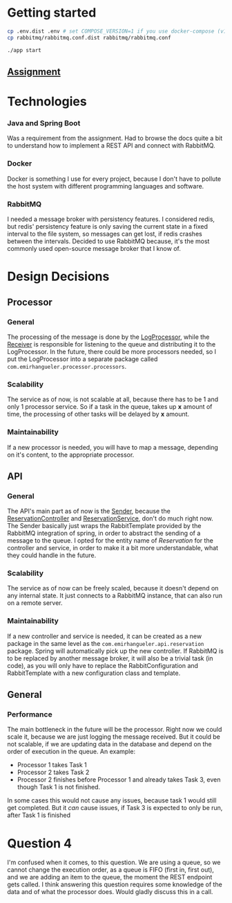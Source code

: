 # Getting started

```sh
cp .env.dist .env # set COMPOSE_VERSION=1 if you use docker-compose (v1) and not docker compose (v2)
cp rabbitmq/rabbitmq.conf.dist rabbitmq/rabbitmq.conf

./app start
```

## [Assignment](docs/Assignment.pdf)

# Technologies

### Java and Spring Boot

Was a requirement from the assignment.
Had to browse the docs quite a bit to understand how to implement a REST API and connect with RabbitMQ.

### Docker

Docker is something I use for every project, because I don't have to pollute the host system with different programming languages and software.

### RabbitMQ

I needed a message broker with persistency features. I considered redis, but redis' persistency feature is only saving the current state in a fixed interval to the file system, so messages can get lost, if redis crashes between the intervals. Decided to use RabbitMQ because, it's the most commonly used open-source message broker that I know of.

# Design Decisions

## Processor
### General
The processing of the message is done by the [LogProcessor](./processor/src/main/java/com/emirhangueler/processor/processors/LogProcessor.java), while the [Receiver](./processor/src/main/java/com/emirhangueler/processor/Receiver.java) is responsible for listening to the queue and distributing it to the LogProcessor. In the future, there could be more processors needed, so I put the LogProcessor into a separate package called `com.emirhangueler.processor.processors`.

### Scalability
The service as of now, is not scalable at all, because there has to be 1 and only 1 processor service. So if a task in the queue, takes up **x** amount of time, the processing of other tasks will be delayed by **x** amount.

### Maintainability
If a new processor is needed, you will have to map a message, depending on it's content, to the appropriate processor.

## API
### General
The API's main part as of now is the [Sender](./api/src/main/java/com/emirhangueler/api/Sender.java), because the [ReservationController](./api/src/main/java/com/emirhangueler/api/reservation/ReservationController.java) and [ReservationService](./api/src/main/java/com/emirhangueler/api/reservation/ReservationService.java), don't do much right now. The Sender basically just wraps the RabbitTemplate provided by the RabbitMQ integration of spring, in order to abstract the sending of a message to the queue.
I opted for the entity name of *Reservation* for the controller and service, in order to make it a bit more understandable, what they could handle in the future.

### Scalability
The service as of now can be freely scaled, because it doesn't depend on any internal state. It just connects to a RabbitMQ instance, that can also run on a remote server.

### Maintainability
If a new controller and service is needed, it can be created as a new package in the same level as the `com.emirhangueler.api.reservation` package. Spring will automatically pick up the new controller.
If RabbitMQ is to be replaced by another message broker, it will also be a trivial task (in code), as you will only have to replace the RabbitConfiguration and RabbitTemplate with a new configuration class and template.

## General
### Performance
The main bottleneck in the future will be the processor. Right now we could scale it, because we are just logging the message received. But it could be not scalable, if we are updating data in the database and depend on the order of execution in the queue. An example:

- Processor 1 takes Task 1
- Processor 2 takes Task 2
- Processor 2 finishes before Processor 1 and already takes Task 3, even though Task 1 is not finished.

In some cases this would not cause any issues, because task 1 would still get completed. But it *can* cause issues, if Task 3 is expected to only be run, after Task 1 is finished

# Question 4
I'm confused when it comes, to this question. We are using a queue, so we cannot change the execution order, as a queue is FIFO (first in, first out), and we are adding an item to the queue, the moment the REST endpoint gets called. I think answering this question requires some knowledge of the data and of what the processor does. Would gladly discuss this in a call.